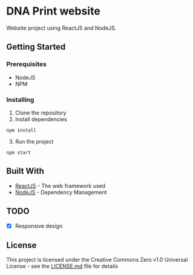 # DNA Print website

Website project using ReactJS and NodeJS.

## Getting Started

### Prerequisites

- NodeJS
- NPM

### Installing

1. Clone the repository
2. Install dependencies
```
npm install
```
3. Run the project
```
npm start
```

## Built With

* [ReactJS](https://reactjs.org/) - The web framework used
* [NodeJS](https://nodejs.org/en/) - Dependency Management

## TODO

- [X] Responsive design

## License

This project is licensed under the Creative Commons Zero v1.0 Universal License - see the [LICENSE.md](LICENSE.md) file for details
